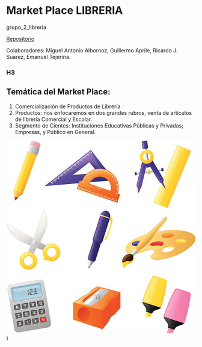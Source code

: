 # Market Place LIBRERIA
grupo_2_libreria 

[Repositorio](https://github.com/Manustoteles/grupo_2_libreria.git)

Colaboradores: 
Miguel Antonio Albornoz, Guillermo Aprile, Ricardo J. Suarez, Emanuel Tejerina.

### H3

## Temática del Market Place:


1. Comercialización de Productos de Librería          
2. Productos: nos enfocaremos en dos grandes rubros, venta de artículos de librería Comercial y Escolar.
4. Segmento de Cientes: Instituciones Educativas Públicas y Privadas; Empresas, y Público en General.









![Alt text](image.png))